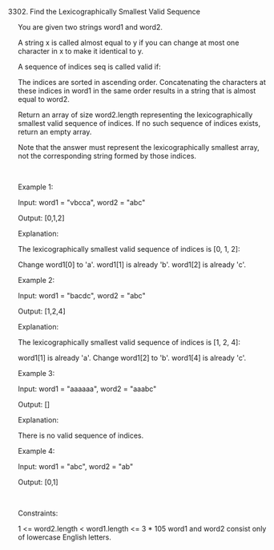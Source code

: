 3302. Find the Lexicographically Smallest Valid Sequence

You are given two strings word1 and word2.

A string x is called almost equal to y if you can change at most one character in x to make it identical to y.

A sequence of indices seq is called valid if:

The indices are sorted in ascending order.
Concatenating the characters at these indices in word1 in the same order results in a string that is almost equal to word2.

Return an array of size word2.length representing the 
lexicographically smallest
 valid sequence of indices. If no such sequence of indices exists, return an empty array.

Note that the answer must represent the lexicographically smallest array, not the corresponding string formed by those indices.

 

Example 1:

Input: word1 = "vbcca", word2 = "abc"

Output: [0,1,2]

Explanation:

The lexicographically smallest valid sequence of indices is [0, 1, 2]:

Change word1[0] to 'a'.
word1[1] is already 'b'.
word1[2] is already 'c'.

Example 2:

Input: word1 = "bacdc", word2 = "abc"

Output: [1,2,4]

Explanation:

The lexicographically smallest valid sequence of indices is [1, 2, 4]:

word1[1] is already 'a'.
Change word1[2] to 'b'.
word1[4] is already 'c'.

Example 3:

Input: word1 = "aaaaaa", word2 = "aaabc"

Output: []

Explanation:

There is no valid sequence of indices.

Example 4:

Input: word1 = "abc", word2 = "ab"

Output: [0,1]

 

Constraints:

1 <= word2.length < word1.length <= 3 * 105
word1 and word2 consist only of lowercase English letters.